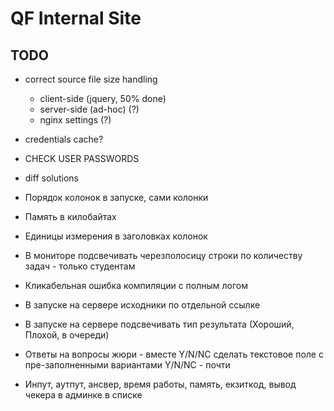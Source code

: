 # QF Internal Site

## TODO

- correct source file size handling
    - client-side  (jquery, 50% done)
    - server-side (ad-hoc) (?)
    - nginx settings (?)
- credentials cache?
- CHECK USER PASSWORDS
- diff solutions

- Порядок колонок в запуске, сами колонки
- Память в килобайтах
- Единицы измерения в заголовках колонок
- В мониторе подсвечивать черезполосицу строки по количеству задач - только студентам
- Кликабельная ошибка компиляции с полным логом
- В запуске на сервере исходники по отдельной ссылке
- В запуске на сервере подсвечивать тип результата (Хороший, Плохой, в очереди)
- Ответы на вопросы жюри - вместе Y/N/NC сделать текстовое поле с пре-заполненными вариантами Y/N/NC - почти
- Инпут, аутпут, ансвер, время работы, память, екзиткод, вывод чекера в админке в списке